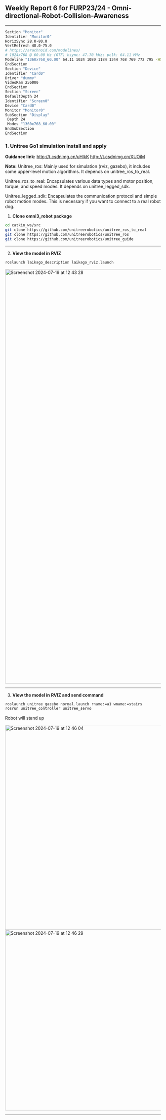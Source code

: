 ## Weekly Report 6 for FURP23/24 - Omni-directional-Robot-Collision-Awareness

---


   ```bash
Section "Monitor"
  Identifier "Monitor0"
  HorizSync 28.0-80.0
  VertRefresh 48.0-75.0
  # https://arachnoid.com/modelines/
  # 1024x768 @ 60.00 Hz (GTF) hsync: 47.70 kHz; pclk: 64.11 MHz
  Modeline "1360x768_60.00" 64.11 1024 1080 1184 1344 768 769 772 795 -HSync +Vsync
EndSection
Section "Device"
  Identifier "Card0"
  Driver "dummy"
  VideoRam 256000
EndSection
Section "Screen"
  DefaultDepth 24
  Identifier "Screen0"
  Device "Card0"
  Monitor "Monitor0"
  SubSection "Display"
    Depth 24
    Modes "1360x768_60.00"
  EndSubSection
EndSection
   ```




### 1. Unitree Go1 simulation install and apply

**Guidance link:** http://t.csdnimg.cn/uHlkK
http://t.csdnimg.cn/XUOiM

**Note:** 
Unitree_ros: Mainly used for simulation (rviz, gazebo), it includes some upper-level motion algorithms. It depends on unitree_ros_to_real.

Unitree_ros_to_real: Encapsulates various data types and motor position, torque, and speed modes. It depends on unitree_legged_sdk.

Unitree_legged_sdk: Encapsulates the communication protocol and simple robot motion modes. This is necessary if you want to connect to a real robot dog.

1. **Clone omni3_robot package**
```bash
cd catkin_ws/src
git clone https://github.com/unitreerobotics/unitree_ros_to_real
git clone https://github.com/unitreerobotics/unitree_ros
git clone https://github.com/unitreerobotics/unitree_guide
 ```

---


2. **View the model in RVIZ**
```bash
roslaunch laikago_description laikago_rviz.launch
 ```
<img width="1338" alt="Screenshot 2024-07-19 at 12 43 28" src="https://github.com/user-attachments/assets/ed10ec56-660d-4ea8-934c-dd7840c27578">

---

3. **View the model in RVIZ and send command**
```bash
roslaunch unitree_gazebo normal.launch rname:=a1 wname:=stairs
rosrun unitree_controller unitree_servo
```

Robot will stand up

<img width="662" alt="Screenshot 2024-07-19 at 12 46 04" src="https://github.com/user-attachments/assets/ab7e3dde-6c2d-4b1d-b6cb-f490af21042e">
<img width="583" alt="Screenshot 2024-07-19 at 12 46 29" src="https://github.com/user-attachments/assets/de6a21a4-d04b-42fb-a8ff-39d61090f455">


---
